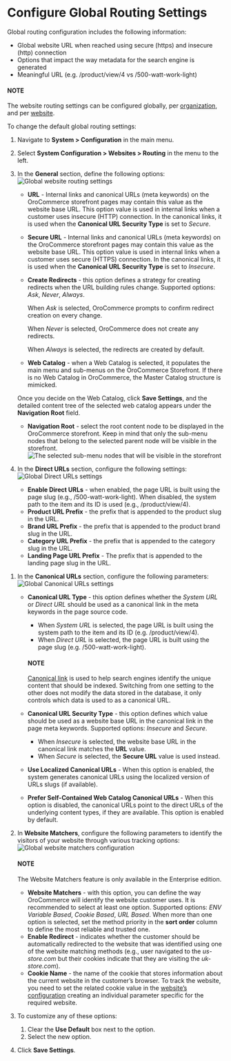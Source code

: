 <a id="sys-config-sysconfig-websites-routing"></a>

<a id="user-guide-marketing-web-catalog-enable-globally"></a>

# Configure Global Routing Settings

Global routing configuration includes the following information:

* Global website URL when reached using secure (https) and insecure (http) connection
* Options that impact the way metadata for the search engine is generated
* Meaningful URL (e.g. /product/view/4 vs /500-watt-work-light)

#### NOTE
The website routing settings can be configured globally, per [organization](../../../user-management/organizations/org-configuration/general-setup-org/organization-routing.md#organization-config-website-routing), and per [website](../../../websites/web-configuration/general-sys-config/websites/website-routing.md#sys-websites-sysconfig-websites-routing).

To change the default global routing settings:

1. Navigate to **System > Configuration** in the main menu.
2. Select **System Configuration > Websites > Routing** in the menu to the left.
3. In the **General** section, define the following options:
   ![Global website routing settings](user/img/system/config_system/routing_general.png)
   * **URL** - Internal links and canonical URLs (meta keywords) on the OroCommerce storefront pages may contain this value as the website base URL. This option value is used in internal links when a customer uses insecure (HTTP) connection. In the canonical links, it is used when the **Canonical URL Security Type** is set to *Secure*.
   * **Secure URL** - Internal links and canonical URLs (meta keywords) on the OroCommerce storefront pages may contain this value as the website base URL. This option value is used in internal links when a customer uses secure (HTTPS) connection. In the canonical links, it is used when the **Canonical URL Security Type** is set to *Insecure*.
   * **Create Redirects** - this option defines a strategy for creating redirects when the URL building rules change. Supported options: *Ask*, *Never*, *Always*.

     When *Ask* is selected, OroCommerce prompts to confirm redirect creation on every change.

     When *Never* is selected, OroCommerce does not create any redirects.

     When *Always* is selected, the redirects are created by default.
   * **Web Catalog** - when a Web Catalog is selected, it populates the main menu and sub-menus on the OroCommerce Storefront. If there is no Web Catalog in OroCommerce, the Master Catalog structure is mimicked.

   Once you decide on the Web Catalog, click **Save Settings**, and the detailed content tree of the selected web catalog appears under the **Navigation Root** field.
   * **Navigation Root** - select the root content node to be displayed in the OroCommerce storefront. Keep in mind that only the sub-menu nodes that belong to the selected parent node will be visible in the storefront.
     ![The selected sub-menu nodes that will be visible in the storefront](user/img/system/config_system/visible_content_node.png)
4. In the **Direct URLs** section, configure the following settings:
   ![Global Direct URLs settings](user/img/system/config_system/routing_direct_url.png)
   * **Enable Direct URLs** - when enabled, the page URL is built using the page slug (e.g., /500-watt-work-light). When disabled, the system path to the item and its ID is used (e.g., /product/view/4).
   * **Product URL Prefix** - the prefix that is appended to the product slug in the URL.
   * **Brand URL Prefix** - the prefix that is appended to the product brand slug in the URL.
   * **Category URL Prefix** - the prefix that is appended to the category slug in the URL.
   * **Landing Page URL Prefix** - The prefix that is appended to the landing page slug in the URL.

<a id="routing-website-matchers-global"></a>
1. In the **Canonical URLs** section, configure the following parameters:
   ![Global Canonical URLs settings](user/img/system/config_system/routing_canonical_url.png)
   * **Canonical URL Type** - this option defines whether the *System URL* or *Direct URL* should be used as a canonical link in the meta keywords in the page source code.
     * When *System URL* is selected, the page URL is built using the system path to the item and its ID (e.g. /product/view/4).
     * When *Direct URL* is selected, the page URL is built using the page slug (e.g. /500-watt-work-light).

     #### NOTE
     <a href="https://support.google.com/webmasters/answer/139066?hl=en" target="_blank">Canonical link</a> is used to help search engines identify the unique content that should be indexed. Switching from one setting to the other does not modify the data stored in the database, it only controls which data is used to as a canonical URL.
   * **Canonical URL Security Type** - this option defines which value should be used as a website base URL in the canonical link in the page meta keywords. Supported options: *Insecure* and *Secure*.
     * When *Insecure* is selected, the website base URL in the canonical link matches the **URL** value.
     * When *Secure* is selected, the **Secure URL** value is used instead.
   * **Use Localized Canonical URLs** - When this option is enabled, the system generates canonical URLs using the localized version of URLs slugs (if available).
   * **Prefer Self-Contained Web Catalog Canonical URLs** - When this option is disabled, the canonical URLs point to the direct URLs of the underlying content types, if they are available. This option is enabled by default.
2. In **Website Matchers**, configure the following parameters to identify the visitors of your website through various tracking options:
   ![Global website matchers configuration](user/img/system/config_system/routing_website_matchers.png)

   #### NOTE
   The Website Matchers feature is only available in the Enterprise edition.

   * **Website Matchers** - with this option, you can define the way OroCommerce will identify the website customer uses. It is recommended to select at least one option. Supported options: *ENV Variable Based*, *Cookie Based*, *URL Based*. When more than one option is selected, set the method priority in the **sort order** column to define the most reliable and trusted one.
   * **Enable Redirect** - indicates whether the customer should be automatically redirected to the website that was identified using one of the website matching methods (e.g., user navigated to the *us-store.com* but their cookies indicate that they are visiting the *uk-store.com*).
   * **Cookie Name** - the name of the cookie that stores information about the current website in the customer’s browser. To track the website, you need to set the related cookie value in the [website’s configuration](../../../websites/web-configuration/general-sys-config/websites/website-routing.md#sys-websites-sysconfig-websites-routing) creating an individual parameter specific for the required website.
3. To customize any of these options:
   1. Clear the **Use Default** box next to the option.
   2. Select the new option.
4. Click **Save Settings**.
